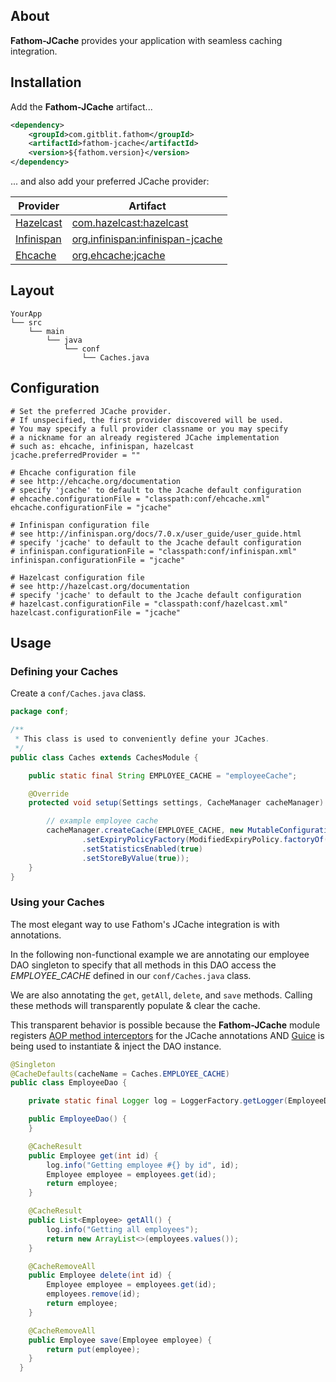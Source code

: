 ## About

**Fathom-JCache** provides your application with seamless caching integration.

## Installation

Add the **Fathom-JCache** artifact...

```xml
<dependency>
    <groupId>com.gitblit.fathom</groupId>
    <artifactId>fathom-jcache</artifactId>
    <version>${fathom.version}</version>
</dependency>
```

... and also add your preferred JCache provider:

| Provider      | Artifact                           |
|---------------|------------------------------------|
| [Hazelcast]   | [com.hazelcast:hazelcast]          |
| [Infinispan]  | [org.infinispan:infinispan-jcache] |
| [Ehcache]     | [org.ehcache:jcache]               |

## Layout

```
YourApp
└── src
    └── main
        └── java
            └── conf
                └── Caches.java
```

## Configuration

```hocon
# Set the preferred JCache provider.
# If unspecified, the first provider discovered will be used.
# You may specify a full provider classname or you may specify
# a nickname for an already registered JCache implementation
# such as: ehcache, infinispan, hazelcast
jcache.preferredProvider = ""

# Ehcache configuration file
# see http://ehcache.org/documentation
# specify 'jcache' to default to the Jcache default configuration
# ehcache.configurationFile = "classpath:conf/ehcache.xml"
ehcache.configurationFile = "jcache"

# Infinispan configuration file
# see http://infinispan.org/docs/7.0.x/user_guide/user_guide.html
# specify 'jcache' to default to the Jcache default configuration
# infinispan.configurationFile = "classpath:conf/infinispan.xml"
infinispan.configurationFile = "jcache"

# Hazelcast configuration file
# see http://hazelcast.org/documentation
# specify 'jcache' to default to the Jcache default configuration
# hazelcast.configurationFile = "classpath:conf/hazelcast.xml"
hazelcast.configurationFile = "jcache"
```

## Usage

### Defining your Caches

Create a `conf/Caches.java` class.

```java
package conf;

/**
 * This class is used to conveniently define your JCaches.
 */
public class Caches extends CachesModule {

    public static final String EMPLOYEE_CACHE = "employeeCache";

    @Override
    protected void setup(Settings settings, CacheManager cacheManager) {

        // example employee cache
        cacheManager.createCache(EMPLOYEE_CACHE, new MutableConfiguration()
                .setExpiryPolicyFactory(ModifiedExpiryPolicy.factoryOf(Duration.ONE_MINUTE))
                .setStatisticsEnabled(true)
                .setStoreByValue(true));
    }
}
```

### Using your Caches

The most elegant way to use Fathom's JCache integration is with annotations.

In the following non-functional example we are annotating our employee DAO singleton to specify that all methods in this DAO access the *EMPLOYEE_CACHE* defined in our `conf/Caches.java` class.

We are also annotating the `get`, `getAll`, `delete`, and `save` methods.  Calling these methods will transparently populate & clear the cache.

This transparent behavior is possible because the **Fathom-JCache** module registers [AOP method interceptors] for the JCache annotations AND [Guice] is being used to instantiate & inject the DAO instance.

```java
@Singleton
@CacheDefaults(cacheName = Caches.EMPLOYEE_CACHE)
public class EmployeeDao {

    private static final Logger log = LoggerFactory.getLogger(EmployeeDao.class);

    public EmployeeDao() {
    }

    @CacheResult
    public Employee get(int id) {
        log.info("Getting employee #{} by id", id);
        Employee employee = employees.get(id);
        return employee;
    }

    @CacheResult
    public List<Employee> getAll() {
        log.info("Getting all employees");
        return new ArrayList<>(employees.values());
    }

    @CacheRemoveAll
    public Employee delete(int id) {
        Employee employee = employees.get(id);
        employees.remove(id);
        return employee;
    }

    @CacheRemoveAll
    public Employee save(Employee employee) {
        return put(employee);
    }
  }
```

[Hazelcast]: http://hazelcast.org
[Infinispan]: http://infinispan.org
[Ehcache]: http://ehcache.org

[Guice]: https://github.com/google/guice
[AOP method interceptors]: https://github.com/google/guice/wiki/AOP
[com.hazelcast:hazelcast]: http://search.maven.org/#search|ga|1|g:"com.hazelcast"%20AND%20a:"hazelcast"
[org.infinispan:infinispan-jcache]: http://search.maven.org/#search|ga|1|g:"org.infinispan"%20AND%20a:"infinispan-jcache"
[org.ehcache:jcache]: http://search.maven.org/#search|ga|1|g:"org.ehcache"%20AND%20a:"jcache"
